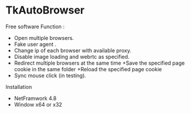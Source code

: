 # TkAutoBrowser

Free software 
Function :
+ Open multiple browsers.
+ Fake user agent .
+ Change ip of each browser with available proxy.
+ Disable image loading and webrtc as specified.
+ Redirect multiple browsers at the same time
+Save the specified page cookie in the same folder
+Reload the specified page cookie
+ Sync mouse click (in testing).

Installation 
+ NetFramwork 4.8
+ Window x64 or x32
